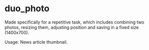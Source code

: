 # duo_photo

Made specifically for a repetitive task, which includes combining two photos, resizing them, adjusting position and saving in a fixed size (1400x700).

Usage: News article thumbnail.
